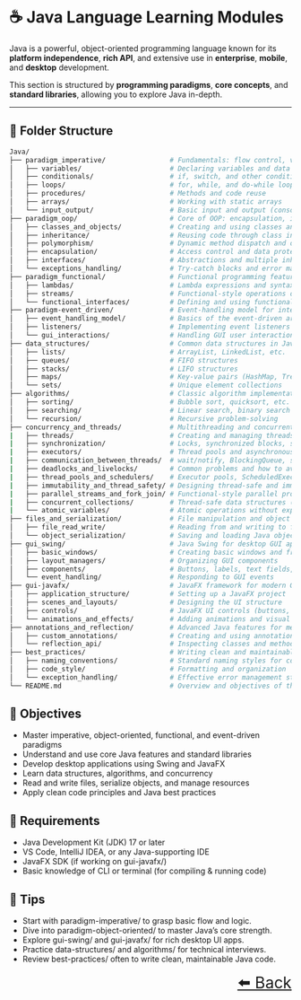 # ☕ Java Language Learning Modules

Java is a powerful, object-oriented programming language known for its **platform independence**, **rich API**, and extensive use in **enterprise**, **mobile**, and **desktop** development.

This section is structured by **programming paradigms**, **core concepts**, and **standard libraries**, allowing you to explore Java in-depth.

---

## 📂 Folder Structure

```bash
Java/
├── paradigm_imperative/                # Fundamentals: flow control, variables, and logic
│   ├── variables/                      # Declaring variables and data types
│   ├── conditionals/                   # if, switch, and other conditional statements
│   ├── loops/                          # for, while, and do-while loops
│   ├── procedures/                     # Methods and code reuse
│   ├── arrays/                         # Working with static arrays
│   └── input_output/                   # Basic input and output (console, Scanner, etc.)
├── paradigm_oop/                       # Core of OOP: encapsulation, inheritance, and polymorphism
│   ├── classes_and_objects/            # Creating and using classes and objects
│   ├── inheritance/                    # Reusing code through class inheritance
│   ├── polymorphism/                   # Dynamic method dispatch and overloading
│   ├── encapsulation/                  # Access control and data protection
│   ├── interfaces/                     # Abstractions and multiple inheritance
│   └── exceptions_handling/            # Try-catch blocks and error management
├── paradigm_functional/                # Functional programming features in Java
│   ├── lambdas/                        # Lambda expressions and syntax
│   ├── streams/                        # Functional-style operations on collections
│   └── functional_interfaces/          # Defining and using functional interfaces
├── paradigm-event_driven/              # Event-handling model for interactive apps
│   ├── event_handling_model/           # Basics of the event-driven architecture
│   ├── listeners/                      # Implementing event listeners
│   └── gui_interactions/               # Handling GUI user interactions
├── data_structures/                    # Common data structures in Java
│   ├── lists/                          # ArrayList, LinkedList, etc.
│   ├── queues/                         # FIFO structures
│   ├── stacks/                         # LIFO structures
│   ├── maps/                           # Key-value pairs (HashMap, TreeMap, etc.)
│   └── sets/                           # Unique element collections
├── algorithms/                         # Classic algorithm implementations
│   ├── sorting/                        # Bubble sort, quicksort, etc.
│   ├── searching/                      # Linear search, binary search
│   └── recursion/                      # Recursive problem-solving
├── concurrency_and_threads/            # Multithreading and concurrent programming
|   ├── threads/                        # Creating and managing threads
|   ├── synchronization/                # Locks, synchronized blocks, semaphores
|   ├── executors/                      # Thread pools and asynchronous execution
|   ├── communication_between_threads/  # wait/notify, BlockingQueue, signaling
|   ├── deadlocks_and_livelocks/        # Common problems and how to avoid them
|   ├── thread_pools_and_schedulers/    # Executor pools, ScheduledExecutor, ForkJoin
|   ├── immutability_and_thread_safety/ # Designing thread-safe and immutable classes
|   ├── parallel_streams_and_fork_join/ # Functional-style parallel programming
|   ├── concurrent_collections/         # Thread-safe data structures (e.g., ConcurrentHashMap)
|   └── atomic_variables/               # Atomic operations without explicit synchronization
├── files_and_serialization/            # File manipulation and object persistence
│   ├── file_read_write/                # Reading from and writing to files
│   └── object_serialization/           # Saving and loading Java objects
├── gui_swing/                          # Java Swing for desktop GUI apps
│   ├── basic_windows/                  # Creating basic windows and frames
│   ├── layout_managers/                # Organizing GUI components
│   ├── components/                     # Buttons, labels, text fields, etc.
│   └── event_handling/                 # Responding to GUI events
├── gui-javafx/                         # JavaFX framework for modern GUI apps
│   ├── application_structure/          # Setting up a JavaFX project
│   ├── scenes_and_layouts/             # Designing the UI structure
│   ├── controls/                       # JavaFX UI controls (buttons, sliders, etc.)
│   └── animations_and_effects/         # Adding animations and visual effects
├── annotations_and_reflection/         # Advanced Java features for meta-programming
│   ├── custom_annotations/             # Creating and using annotations
│   └── reflection_api/                 # Inspecting classes and methods at runtime
├── best_practices/                     # Writing clean and maintainable Java code
│   ├── naming_conventions/             # Standard naming styles for code readability
│   ├── code_style/                     # Formatting and organization
│   └── exception_handling/             # Effective error management strategies
└── README.md                           # Overview and objectives of the Java learning path
```

## 🎯 Objectives

- Master imperative, object-oriented, functional, and event-driven paradigms
- Understand and use core Java features and standard libraries
- Develop desktop applications using Swing and JavaFX
- Learn data structures, algorithms, and concurrency
- Read and write files, serialize objects, and manage resources
- Apply clean code principles and Java best practices

## 🧰 Requirements

- Java Development Kit (JDK) 17 or later
- VS Code, IntelliJ IDEA, or any Java-supporting IDE
- JavaFX SDK (if working on gui-javafx/)
- Basic knowledge of CLI or terminal (for compiling & running code)

## 🚀 Tips

- Start with paradigm-imperative/ to grasp basic flow and logic.
- Dive into paradigm-object-oriented/ to master Java’s core strength.
- Explore gui-swing/ and gui-javafx/ for rich desktop UI apps.
- Practice data-structures/ and algorithms/ for technical interviews.
- Review best-practices/ often to write clean, maintainable Java code.


<div align="right" style="font-size: 2em;">
    <a href="../README.md">⬅️ Back</a>
</div>